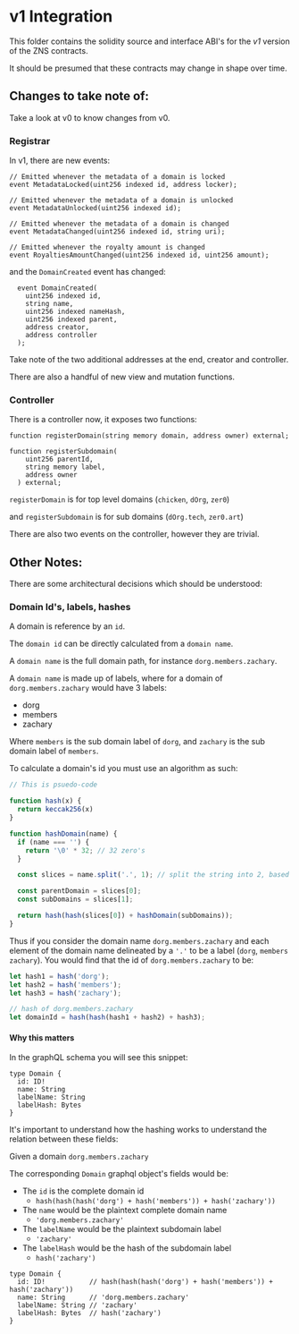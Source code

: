 # v1 Integration

This folder contains the solidity source and interface ABI's for the *v1* version of the ZNS contracts.

It should be presumed that these contracts may change in shape over time.

## Changes to take note of:

Take a look at v0 to know changes from v0.

### Registrar

In v1, there are new events:

```sol
// Emitted whenever the metadata of a domain is locked
event MetadataLocked(uint256 indexed id, address locker);

// Emitted whenever the metadata of a domain is unlocked
event MetadataUnlocked(uint256 indexed id);

// Emitted whenever the metadata of a domain is changed
event MetadataChanged(uint256 indexed id, string uri);

// Emitted whenever the royalty amount is changed
event RoyaltiesAmountChanged(uint256 indexed id, uint256 amount);
```

and the `DomainCreated` event has changed:

```
  event DomainCreated(
    uint256 indexed id,
    string name,
    uint256 indexed nameHash,
    uint256 indexed parent,
    address creator,
    address controller
  );
```

Take note of the two additional addresses at the end, creator and controller.

There are also a handful of new view and mutation functions.

### Controller

There is a controller now, it exposes two functions:

```
function registerDomain(string memory domain, address owner) external;

function registerSubdomain(
    uint256 parentId,
    string memory label,
    address owner
  ) external;
```

`registerDomain` is for top level domains (`chicken`, `dOrg`, `zer0`)

and `registerSubdomain` is for sub domains (`dOrg.tech`, `zer0.art`)

There are also two events on the controller, however they are trivial.



## Other Notes:

There are some architectural decisions which should be understood:

### Domain Id's, labels, hashes

A domain is reference by an `id`.

The `domain id` can be directly calculated from a `domain name`.

A `domain name` is the full domain path, for instance `dorg.members.zachary`.

A `domain name` is made up of labels, where for a domain of `dorg.members.zachary` would have 3 labels:

- dorg
- members
- zachary

Where `members` is the sub domain label of `dorg`, and `zachary` is the sub domain label of `members`.

To calculate a domain's id you must use an algorithm as such:

```js
// This is psuedo-code

function hash(x) {
  return keccak256(x)
}

function hashDomain(name) {
  if (name === '') {
    return '\0' * 32; // 32 zero's
  }

  const slices = name.split('.', 1); // split the string into 2, based on the first '.'

  const parentDomain = slices[0];
  const subDomains = slices[1];

  return hash(hash(slices[0]) + hashDomain(subDomains));
}

```

Thus if you consider the domain name `dorg.members.zachary` and each element of the domain name delineated by a `'.'` to be a label (`dorg`, `members` `zachary`).
You would find that the id of `dorg.members.zachary` to be:
```js
let hash1 = hash('dorg');
let hash2 = hash('members');
let hash3 = hash('zachary');

// hash of dorg.members.zachary
let domainId = hash(hash(hash1 + hash2) + hash3);
```

#### Why this matters

In the graphQL schema you will see this snippet:

```gql
type Domain {
  id: ID!
  name: String
  labelName: String
  labelHash: Bytes
}
```

It's important to understand how the hashing works to understand the relation between these fields:

Given a domain `dorg.members.zachary`

The corresponding `Domain` graphql object's fields would be:

- The `id` is the complete domain id
  - `hash(hash(hash('dorg') + hash('members')) + hash('zachary'))`
- The `name` would be the plaintext complete domain name
  - `'dorg.members.zachary'`
- The `labelName` would be the plaintext subdomain label
  - `'zachary'`
- The `labelHash` would be the hash of the subdomain label
  - `hash('zachary')`

```gql
type Domain {
  id: ID!           // hash(hash(hash('dorg') + hash('members')) + hash('zachary'))
  name: String      // 'dorg.members.zachary'
  labelName: String // 'zachary'
  labelHash: Bytes  // hash('zachary')
}
```
